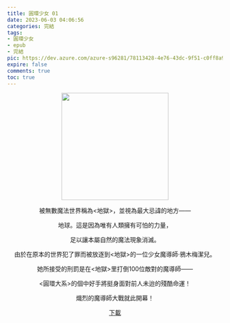 ```yaml
---
title: 圓環少女 01
date: 2023-06-03 04:06:56
categories: 完結
tags:
- 圓環少女
- epub
- 完結
pic: https://dev.azure.com/azure-s96281/78113428-4e76-43dc-9f51-c0ff8a913055/_apis/git/repositories/a379171b-de46-4c10-9b0d-00da23959885/items?path=/Epub%20Cover/%E5%9C%93%E7%92%B0%E5%B0%91%E5%A5%B3-01.png&versionDescriptor%5BversionOptions%5D=0&versionDescriptor%5BversionType%5D=0&versionDescriptor%5Bversion%5D=main&resolveLfs=true&%24format=octetStream&api-version=5.0
expire: false
comments: true
toc: true
---
```


<div style="text-align:center" class="kratos-post-content">

<img width="250px" src="https://dev.azure.com/azure-s96281/78113428-4e76-43dc-9f51-c0ff8a913055/_apis/git/repositories/a379171b-de46-4c10-9b0d-00da23959885/items?path=/Epub%20Cover/%E5%9C%93%E7%92%B0%E5%B0%91%E5%A5%B3-01.png&versionDescriptor%5BversionOptions%5D=0&versionDescriptor%5BversionType%5D=0&versionDescriptor%5Bversion%5D=main&resolveLfs=true&%24format=octetStream&api-version=5.0">

<p>
被無數魔法世界稱為<地獄>，並視為最大忌諱的地方——

地球。這是因為唯有人類擁有可怕的力量，

足以讓本屬自然的魔法現象消滅。

由於在原本的世界犯了罪而被放逐到<地獄>的一位少女魔導師·鴉木梅潔兒。

她所接受的刑罰是在<地獄>里打倒100位敵對的魔導師——

<圓環大系>的個中好手將挺身面對前人未迨的殘酷命運！

熾烈的魔導師大戰就此開幕！
</p>

<p>
<a href="https://epubdatabase.azurewebsites.net/EBOOKS/EPUB/完結/圓環少女/%E5%9C%93%E7%92%B0%E5%B0%91%E5%A5%B31%20%E5%B7%B4%E6%AF%94%E5%80%AB%E5%86%8D%E8%87%A8.epub?download=1">下載</a>
</p>

</div>
